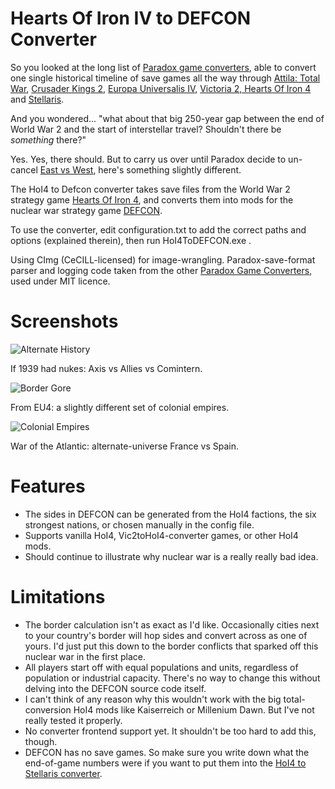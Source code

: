 # Hearts Of Iron IV to DEFCON Converter

So you looked at the long list of [Paradox game converters](https://forum.paradoxplaza.com/forum/index.php?threads/paradox-game-converters.743404/), able to convert one single historical timeline of save games all the way through [Attila: Total War](https://github.com/ijedi1234/Attila2CK2), [Crusader Kings 2](https://store.steampowered.com/app/226665/DLC__Crusader_Kings_II_Europa_Universalis_IV_Converter/), [Europa Universalis IV](https://github.com/kingofmen/CK2toEU4/), [Victoria 2, Hearts Of Iron 4](https://github.com/Idhrendur/paradoxGameConverters) and [Stellaris](https://github.com/PTSnoop/HoI4-to-Stellaris-Converter). 

And you wondered... "what about that big 250-year gap between the end of World War 2 and the start of interstellar travel? Shouldn't there be *something* there?"

Yes. Yes, there should. But to carry us over until Paradox decide to un-cancel [East vs West](https://en.wikipedia.org/wiki/East_vs._West_%E2%80%93_A_Hearts_of_Iron_Game), here's something slightly different. 

The HoI4 to Defcon converter takes save files from the World War 2 strategy game [Hearts Of Iron 4](https://store.steampowered.com/app/394360/Hearts_of_Iron_IV/), and converts them into mods for the nuclear war strategy game [DEFCON](https://store.steampowered.com/app/1520/DEFCON/).

To use the converter, edit configuration.txt to add the correct paths and options (explained therein), then run HoI4ToDEFCON.exe .

Using CImg (CeCILL-licensed) for image-wrangling. Paradox-save-format parser and logging code taken from the other [Paradox Game Converters](https://github.com/Idhrendur/paradoxGameConverters), used under MIT licence.

# Screenshots

![Alternate History](https://imgur.com/6d2CynH)

If 1939 had nukes: Axis vs Allies vs Comintern.

![Border Gore](https://imgur.com/0NWxJOv)

From EU4: a slightly different set of colonial empires.

![Colonial Empires](https://imgur.com/gr8Z9xk)

War of the Atlantic: alternate-universe France vs Spain.

# Features

* The sides in DEFCON can be generated from the HoI4 factions, the six strongest nations, or chosen manually in the config file.
* Supports vanilla HoI4, Vic2toHoI4-converter games, or other HoI4 mods.
* Should continue to illustrate why nuclear war is a really really bad idea.

# Limitations

* The border calculation isn't as exact as I'd like. Occasionally cities next to your country's border will hop sides and convert across as one of yours. I'd just put this down to the border conflicts that sparked off this nuclear war in the first place.
* All players start off with equal populations and units, regardless of population or industrial capacity. There's no way to change this without delving into the DEFCON source code itself.
* I can't think of any reason why this wouldn't work with the big total-conversion HoI4 mods like Kaiserreich or Millenium Dawn. But I've not really tested it properly.
* No converter frontend support yet. It shouldn't be too hard to add this, though.
* DEFCON has no save games. So make sure you write down what the end-of-game numbers were if you want to put them into the [HoI4 to Stellaris converter](https://github.com/PTSnoop/HoI4-to-Stellaris-Converter). 